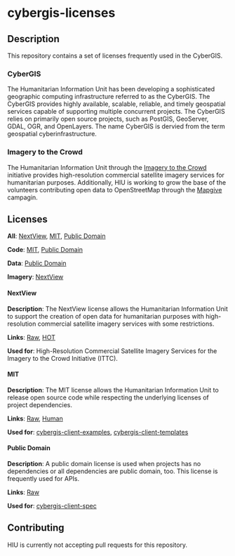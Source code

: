 cybergis-licenses
=================

## Description

This repository contains a set of licenses frequently used in the CyberGIS.

### CyberGIS
The Humanitarian Information Unit has been developing a sophisticated geographic computing infrastructure referred to as the CyberGIS. The CyberGIS provides highly available, scalable, reliable, and timely geospatial services capable of supporting multiple concurrent projects.  The CyberGIS relies on primarily open source projects, such as PostGIS, GeoServer, GDAL, OGR, and OpenLayers.  The name CyberGIS is dervied from the term geospatial cyberinfrastructure.

### Imagery to the Crowd
The Humanitarian Information Unit through the [Imagery to the Crowd](https://hiu.state.gov/ittc/ittc.aspx) initiative provides high-resolution commercial satellite imagery services for humanitarian purposes.  Additionally, HIU is working to grow the base of the volunteers contributing open data to OpenStreetMap through the [Mapgive](http://mapgive.state.gov/) campagin.

## Licenses

**All**: [NextView](#nextview), [MIT](#mit), [Public Domain](#public-domain)

**Code**: [MIT](#mit), [Public Domain](#public-domain)

**Data**: [Public Domain](#public-domain)

**Imagery**: [NextView](#nextview)

#### NextView

**Description**: The NextView license allows the Humanitarian Information Unit to support the creation of open data for humanitarian purposes with high-resolution commercial satellite imagery services with some restrictions.

**Links**: [Raw](https://github.com/state-hiu/cybergis-licenses/blob/master/licenses/NEXTVIEW-LICENSE-RAW.txt), [HOT](https://github.com/state-hiu/cybergis-licenses/blob/master/licenses/NEXTVIEW-LICENSE-HOT.txt)

**Used for**: High-Resolution Commercial Satellite Imagery Services for the Imagery to the Crowd Initiative (ITTC). 

#### MIT

**Description**: The MIT license allows the Humanitarian Information Unit to release open source code while respecting the underlying licenses of project dependencies.

**Links**: [Raw](https://github.com/state-hiu/cybergis-licenses/blob/master/licenses/MIT-LICENSE-RAW.txt), [Human](https://github.com/state-hiu/cybergis-licenses/blob/master/licenses/MIT-LICENSE-HUMAN.txt)

**Used for**: [cybergis-client-examples](https://github.com/state-hiu/cybergis-client-examples), [cybergis-client-templates](https://github.com/state-hiu/cybergis-client-templates)

#### Public Domain

**Description**: A public domain license is used when projects has no dependencies or all dependencies are public domain, too.  This license is frequently used for APIs.

**Links**: [Raw](https://github.com/state-hiu/cybergis-licenses/blob/master/licenses/PUBLICDOMAIN-LICENSE-RAW.txt)

**Used for**: [cybergis-client-spec](https://github.com/state-hiu/cybergis-client-spec)

## Contributing

HIU is currently not accepting pull requests for this repository.
